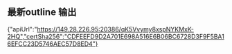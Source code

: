 ## 最新outline 输出 
{"apiUrl":"https://149.28.226.95:20386/qK5Vvymy8xspNYKMxK-2HQ","certSha256":"CDFEEFD9D2A701E698A516E6B06BC6728D3F9F5BA16EFCC23D5746AEC57D8ED4"}